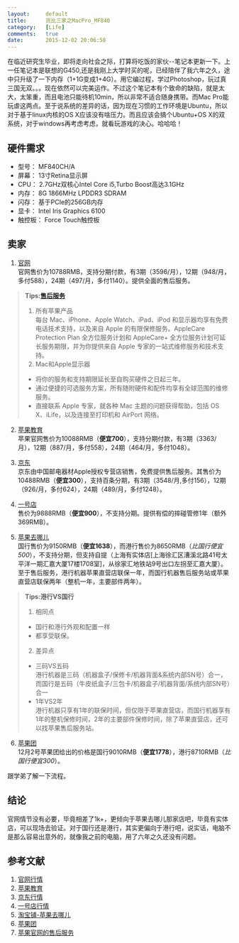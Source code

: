 ```yaml
---
layout:		default
title:		货比三家之MacPro_MF840
category:	[Life]
comments:	true
date:		2015-12-02 20:06:58
---
```

在临近研究生毕业，即将走向社会之际，打算将吃饭的家伙--笔记本更新一下。上一任笔记本是联想的G450,还是我刚上大学时买的呢，已经陪伴了我六年之久，途中只升级了一下内存（1+1G变成1+4G）。用它编过程，学过Photoshop，玩过真三国无双。。。现在依然可以完美运作。不过这个笔记本有个致命的缺陷，就是太大，太笨重，而且电池只能待机10min，所以非常不适合随身携带。而Mac Pro能玩虐这两点。至于说系统的差异的话，因为现在习惯的工作环境是Ubuntu，所以对于基于linux内核的OS X应该没有啥压力。而且应该会搞个Ubuntu+OS X的双系统，对于windows再考虑考虑，就看玩游戏的决心。哈哈哈！


## 硬件需求
* 型号：    MF840CH/A
* 屏幕：    13寸Retina显示屏
* CPU：     2.7GHz双核心Intel Core i5,Turbo Boost高达3.1GHz
* 内存：    8G 1866MHz LPDDR3 SDRAM
* 闪存：    基于PCIe的256GB内存
* 显卡：    Intel Iris Graphics 6100
* 触控板：  Force Touch触控板


## 卖家
1. [官网][apple]  
官网售价为10788RMB，支持分期付款，有3期（3596/月），12期（948/月，多付588），24期（497/月，多付1140）。提供全面的售后服务。
> **Tips:[售后服务][service]**  
> 1. 所有苹果产品  
> 每台 Mac、iPhone、Apple Watch、iPad、iPod 和显示器均享有免费电话技术支持，以及来自 Apple 的有限保修服务。AppleCare Protection Plan 全方位服务计划和 AppleCare+ 全方位服务计划可延长服务期限，并为你提供来自 Apple 专家的一站式维修服务和技术支持。  
> 2. Mac和Apple显示器  
>
>   * 将你的服务和支持期限延长至自购买硬件之日起三年。  
>   * 通过便捷的可选服务方案，所有随附硬件和配件均享有全球范围的维修服务。  
>   * 直接联系 Apple 专家，就各种 Mac 主题的问题获得帮助，包括 OS X、iLife，以及连接至打印机和 AirPort 网络。  

2. [苹果教育][app_edu]  
苹果官网售价为10088RMB（**便宜700**），支持分期付款，有3期（3363/月），12期（887/月，多付558），24期（464/月，多付1048）。

3. [京东][jd]  
京东由中国邮电器材Apple授权专营店销售，免费提供售后服务。其售价为10488RMB（**便宜300**），支持百条分期，有3期（3548/月,多付156），12期（926/月，多付624），24期（489/月，多付1248）。
4. [一号店][yhd]  
售价为9888RMB（**便宜900**），不支持分期。提供有偿的摔碰管修1年（额外369RMB）。
5. [苹果去哪儿][taobao]  
国行售价为9150RMB（**便宜1638**），而港行售价为8650RMB（_比国行便宜500_），不支持分期，但支持自提（上海有实体店[上海徐汇区漕溪北路41号太平洋一期汇嘉大厦17楼1708室]，从徐家汇地铁站9号出口左拐至汇嘉大厦）。至于售后服务，港行机器苹果直营店联保一年，而国行机器售后服务站或苹果直营店联保两年（整机一年，主要部件两年）。
> **Tips:港行VS国行**  
> 1. 相同点  
>   
>   * 国行和港行外观和配置一样
>   * 都享受联保。
> 2. 差异点  
>   * 三码VS五码  
>   港行机器是三码（机器盒子/保修卡/机器背面&系统内部SN号）合一，而国行是五码（牛皮纸盒子/三包卡/机器盒子/机器背面/系统内部SN号）合一  
>   * 1年VS2年  
>   港行机器只享有1年的联保时间，但仅限于苹果直营店，而国行机器享有1年的整机保修时间，2年的主要部件保修时间，除了苹果直营店，还可以找苹果售后服务站。

6. [苹果团][pgt]  
12月2号苹果团给出的价格是国行9010RMB（**便宜1778**），港行8710RMB（_比国行便宜300_）。

跟学弟了解一下流程。

## 结论
官网情节没有必要，毕竟相差了1k+，更倾向于苹果去哪儿那家店吧，毕竟有实体店，可以现场去验证。对于国行还是港行，其实更偏向于港行吧，说实话，电脑不是那么容易出意外的，就像我之前的电脑，用了六年之久还没有问题。




## 参考文献
1. [官网行情][apple]
1. [苹果教育][app_edu]
2. [京东行情][jd]
3. [一号店行情][yhd]
4. [淘宝铺-苹果去哪儿][taobao]
5. [苹果团][pgt]
6. [苹果官网的售后服务][service]

[apple]:    http://www.apple.com/cn/
[app_edu]:  http://www.apple.com/cn/education/
[jd]:   http://item.jd.com/1580895361.html#none
[yhd]:  http://item.yhd.com/item/45067258?union_ref=10_1&tracker_u=197057&uid=24994375895372
[taobao]:   https://item.taobao.com/item.htm?spm=a1z10.1-c.w5003-10369358660.1.e81MTQ&id=36240916857&scene=taobao_shop
[pgt]:  http://www.appletuan.com/
[service]:  http://www.apple.com/cn-k12/shop/browse/home/applecare


